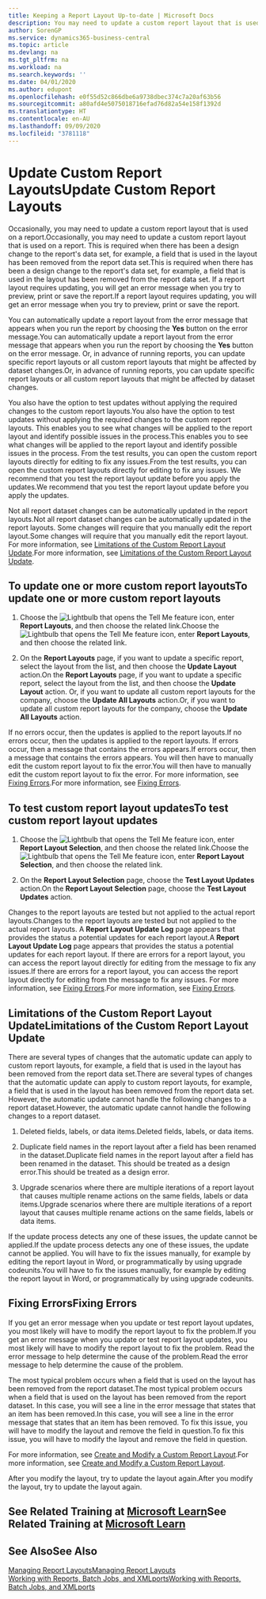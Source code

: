 ```yaml
---
title: Keeping a Report Layout Up-to-date | Microsoft Docs
description: You may need to update a custom report layout that is used on a report. This is required when there has been a design change to the report's data set, for example, a field that is used in the layout has been removed from the report data set.
author: SorenGP
ms.service: dynamics365-business-central
ms.topic: article
ms.devlang: na
ms.tgt_pltfrm: na
ms.workload: na
ms.search.keywords: ''
ms.date: 04/01/2020
ms.author: edupont
ms.openlocfilehash: e0f55d52c866dbe6a9738dbec374c7a20af63b56
ms.sourcegitcommit: a80afd4e5075018716efad76d82a54e158f1392d
ms.translationtype: HT
ms.contentlocale: en-AU
ms.lasthandoff: 09/09/2020
ms.locfileid: "3781118"
---
```

# <a name="update-custom-report-layouts"></a><span data-ttu-id="6d679-104">Update Custom Report Layouts</span><span class="sxs-lookup"><span data-stu-id="6d679-104">Update Custom Report Layouts</span></span>
<span data-ttu-id="6d679-105">Occasionally, you may need to update a custom report layout that is used on a report.</span><span class="sxs-lookup"><span data-stu-id="6d679-105">Occasionally, you may need to update a custom report layout that is used on a report.</span></span> <span data-ttu-id="6d679-106">This is required when there has been a design change to the report's data set, for example, a field that is used in the layout has been removed from the report data set.</span><span class="sxs-lookup"><span data-stu-id="6d679-106">This is required when there has been a design change to the report's data set, for example, a field that is used in the layout has been removed from the report data set.</span></span> <span data-ttu-id="6d679-107">If a report layout requires updating, you will get an error message when you try to preview, print or save the report.</span><span class="sxs-lookup"><span data-stu-id="6d679-107">If a report layout requires updating, you will get an error message when you try to preview, print or save the report.</span></span>  

<span data-ttu-id="6d679-108">You can automatically update a report layout from the error message that appears when you run the report by choosing the **Yes** button on the error message.</span><span class="sxs-lookup"><span data-stu-id="6d679-108">You can automatically update a report layout from the error message that appears when you run the report by choosing the **Yes** button on the error message.</span></span> <span data-ttu-id="6d679-109">Or, in advance of running reports, you can update specific report layouts or all custom report layouts that might be affected by dataset changes.</span><span class="sxs-lookup"><span data-stu-id="6d679-109">Or, in advance of running reports, you can update specific report layouts or all custom report layouts that might be affected by dataset changes.</span></span>  

<span data-ttu-id="6d679-110">You also have the option to test updates without applying the required changes to the custom report layouts.</span><span class="sxs-lookup"><span data-stu-id="6d679-110">You also have the option to test updates without applying the required changes to the custom report layouts.</span></span> <span data-ttu-id="6d679-111">This enables you to see what changes will be applied to the report layout and identify possible issues in the process.</span><span class="sxs-lookup"><span data-stu-id="6d679-111">This enables you to see what changes will be applied to the report layout and identify possible issues in the process.</span></span> <span data-ttu-id="6d679-112">From the test results, you can open the custom report layouts directly for editing to fix any issues.</span><span class="sxs-lookup"><span data-stu-id="6d679-112">From the test results, you can open the custom report layouts directly for editing to fix any issues.</span></span> <span data-ttu-id="6d679-113">We recommend that you test the report layout update before you apply the updates.</span><span class="sxs-lookup"><span data-stu-id="6d679-113">We recommend that you test the report layout update before you apply the updates.</span></span>  

<span data-ttu-id="6d679-114">Not all report dataset changes can be automatically updated in the report layouts.</span><span class="sxs-lookup"><span data-stu-id="6d679-114">Not all report dataset changes can be automatically updated in the report layouts.</span></span> <span data-ttu-id="6d679-115">Some changes will require that you manually edit the report layout.</span><span class="sxs-lookup"><span data-stu-id="6d679-115">Some changes will require that you manually edit the report layout.</span></span> <span data-ttu-id="6d679-116">For more information, see [Limitations of the Custom Report Layout Update](ui-update-report-layouts.md#UpdateLimitations).</span><span class="sxs-lookup"><span data-stu-id="6d679-116">For more information, see [Limitations of the Custom Report Layout Update](ui-update-report-layouts.md#UpdateLimitations).</span></span>  

## <a name="to-update-one-or-more-custom-report-layouts"></a><span data-ttu-id="6d679-117">To update one or more custom report layouts</span><span class="sxs-lookup"><span data-stu-id="6d679-117">To update one or more custom report layouts</span></span>  

1.  <span data-ttu-id="6d679-118">Choose the ![Lightbulb that opens the Tell Me feature](media/ui-search/search_small.png "Tell me what you want to do") icon, enter **Report Layouts**, and then choose the related link.</span><span class="sxs-lookup"><span data-stu-id="6d679-118">Choose the ![Lightbulb that opens the Tell Me feature](media/ui-search/search_small.png "Tell me what you want to do") icon, enter **Report Layouts**, and then choose the related link.</span></span>  

2.  <span data-ttu-id="6d679-119">On the **Report Layouts** page, if you want to update a specific report, select the layout from the list, and then choose the **Update Layout** action.</span><span class="sxs-lookup"><span data-stu-id="6d679-119">On the **Report Layouts** page, if you want to update a specific report, select the layout from the list, and then choose the **Update Layout** action.</span></span> <span data-ttu-id="6d679-120">Or, if you want to update all custom report layouts for the company, choose the **Update All Layouts** action.</span><span class="sxs-lookup"><span data-stu-id="6d679-120">Or, if you want to update all custom report layouts for the company, choose the **Update All Layouts** action.</span></span>  

<span data-ttu-id="6d679-121">If no errors occur, then the updates is applied to the report layouts.</span><span class="sxs-lookup"><span data-stu-id="6d679-121">If no errors occur, then the updates is applied to the report layouts.</span></span> <span data-ttu-id="6d679-122">If errors occur, then a message that contains the errors appears.</span><span class="sxs-lookup"><span data-stu-id="6d679-122">If errors occur, then a message that contains the errors appears.</span></span> <span data-ttu-id="6d679-123">You will then have to manually edit the custom report layout to fix the error.</span><span class="sxs-lookup"><span data-stu-id="6d679-123">You will then have to manually edit the custom report layout to fix the error.</span></span> <span data-ttu-id="6d679-124">For more information, see [Fixing Errors](ui-update-report-layouts.md#FixErrors).</span><span class="sxs-lookup"><span data-stu-id="6d679-124">For more information, see [Fixing Errors](ui-update-report-layouts.md#FixErrors).</span></span>  

## <a name="to-test-custom-report-layout-updates"></a><span data-ttu-id="6d679-125">To test custom report layout updates</span><span class="sxs-lookup"><span data-stu-id="6d679-125">To test custom report layout updates</span></span>  

1.  <span data-ttu-id="6d679-126">Choose the ![Lightbulb that opens the Tell Me feature](media/ui-search/search_small.png "Tell me what you want to do") icon, enter **Report Layout Selection**, and then choose the related link.</span><span class="sxs-lookup"><span data-stu-id="6d679-126">Choose the ![Lightbulb that opens the Tell Me feature](media/ui-search/search_small.png "Tell me what you want to do") icon, enter **Report Layout Selection**, and then choose the related link.</span></span>  

2.  <span data-ttu-id="6d679-127">On the **Report Layout Selection** page, choose the **Test Layout Updates** action.</span><span class="sxs-lookup"><span data-stu-id="6d679-127">On the **Report Layout Selection** page, choose the **Test Layout Updates** action.</span></span>  

 <span data-ttu-id="6d679-128">Changes to the report layouts are tested but not applied to the actual report layouts.</span><span class="sxs-lookup"><span data-stu-id="6d679-128">Changes to the report layouts are tested but not applied to the actual report layouts.</span></span> <span data-ttu-id="6d679-129">A **Report Layout Update Log** page appears that provides the status a potential updates for each report layout.</span><span class="sxs-lookup"><span data-stu-id="6d679-129">A **Report Layout Update Log** page appears that provides the status a potential updates for each report layout.</span></span> <span data-ttu-id="6d679-130">If there are errors for a report layout, you can access the report layout directly for editing from the message to fix any issues.</span><span class="sxs-lookup"><span data-stu-id="6d679-130">If there are errors for a report layout, you can access the report layout directly for editing from the message to fix any issues.</span></span> <span data-ttu-id="6d679-131">For more information, see [Fixing Errors](ui-update-report-layouts.md#FixErrors).</span><span class="sxs-lookup"><span data-stu-id="6d679-131">For more information, see [Fixing Errors](ui-update-report-layouts.md#FixErrors).</span></span>  

##  <a name="limitations-of-the-custom-report-layout-update"></a><a name="UpdateLimitations"></a> <span data-ttu-id="6d679-132">Limitations of the Custom Report Layout Update</span><span class="sxs-lookup"><span data-stu-id="6d679-132">Limitations of the Custom Report Layout Update</span></span>  
 <span data-ttu-id="6d679-133">There are several types of changes that the automatic update can apply to custom report layouts, for example, a field that is used in the layout has been removed from the report data set.</span><span class="sxs-lookup"><span data-stu-id="6d679-133">There are several types of changes that the automatic update can apply to custom report layouts, for example, a field that is used in the layout has been removed from the report data set.</span></span> <span data-ttu-id="6d679-134">However, the automatic update cannot handle the following changes to a report dataset.</span><span class="sxs-lookup"><span data-stu-id="6d679-134">However, the automatic update cannot handle the following changes to a report dataset.</span></span>  

1.  <span data-ttu-id="6d679-135">Deleted fields, labels, or data items.</span><span class="sxs-lookup"><span data-stu-id="6d679-135">Deleted fields, labels, or data items.</span></span>  

2.  <span data-ttu-id="6d679-136">Duplicate field names in the report layout after a field has been renamed in the dataset.</span><span class="sxs-lookup"><span data-stu-id="6d679-136">Duplicate field names in the report layout after a field has been renamed in the dataset.</span></span> <span data-ttu-id="6d679-137">This should be treated as a design error.</span><span class="sxs-lookup"><span data-stu-id="6d679-137">This should be treated as a design error.</span></span>  

3.  <span data-ttu-id="6d679-138">Upgrade scenarios where there are multiple iterations of a report layout that causes multiple rename actions on the same fields, labels or data items.</span><span class="sxs-lookup"><span data-stu-id="6d679-138">Upgrade scenarios where there are multiple iterations of a report layout that causes multiple rename actions on the same fields, labels or data items.</span></span>  

 <span data-ttu-id="6d679-139">If the update process detects any one of these issues, the update cannot be applied.</span><span class="sxs-lookup"><span data-stu-id="6d679-139">If the update process detects any one of these issues, the update cannot be applied.</span></span> <span data-ttu-id="6d679-140">You will have to fix the issues manually, for example by editing the report layout in Word, or programmatically by using upgrade codeunits.</span><span class="sxs-lookup"><span data-stu-id="6d679-140">You will have to fix the issues manually, for example by editing the report layout in Word, or programmatically by using upgrade codeunits.</span></span>  

##  <a name="fixing-errors"></a><a name="FixErrors"></a> <span data-ttu-id="6d679-141">Fixing Errors</span><span class="sxs-lookup"><span data-stu-id="6d679-141">Fixing Errors</span></span>  
 <span data-ttu-id="6d679-142">If you get an error message when you update or test report layout updates, you most likely will have to modify the report layout to fix the problem.</span><span class="sxs-lookup"><span data-stu-id="6d679-142">If you get an error message when you update or test report layout updates, you most likely will have to modify the report layout to fix the problem.</span></span> <span data-ttu-id="6d679-143">Read the error message to help determine the cause of the problem.</span><span class="sxs-lookup"><span data-stu-id="6d679-143">Read the error message to help determine the cause of the problem.</span></span>  

 <span data-ttu-id="6d679-144">The most typical problem occurs when a field that is used on the layout has been removed from the report dataset.</span><span class="sxs-lookup"><span data-stu-id="6d679-144">The most typical problem occurs when a field that is used on the layout has been removed from the report dataset.</span></span> <span data-ttu-id="6d679-145">In this case, you will see a line in the error message that states that an item has been removed.</span><span class="sxs-lookup"><span data-stu-id="6d679-145">In this case, you will see a line in the error message that states that an item has been removed.</span></span> <span data-ttu-id="6d679-146">To fix this issue, you will have to modify the layout and remove the field in question.</span><span class="sxs-lookup"><span data-stu-id="6d679-146">To fix this issue, you will have to modify the layout and remove the field in question.</span></span>  

 <span data-ttu-id="6d679-147">For more information, see [Create and Modify a Custom Report Layout](ui-how-create-custom-report-layout.md#ModifyCustomLayout).</span><span class="sxs-lookup"><span data-stu-id="6d679-147">For more information, see [Create and Modify a Custom Report Layout](ui-how-create-custom-report-layout.md#ModifyCustomLayout).</span></span>  

<span data-ttu-id="6d679-148">After you modify the layout, try to update the layout again.</span><span class="sxs-lookup"><span data-stu-id="6d679-148">After you modify the layout, try to update the layout again.</span></span>  

## <a name="see-related-training-at-microsoft-learn"></a><span data-ttu-id="6d679-149">See Related Training at [Microsoft Learn](/learn/modules/change-documents-dynamics-365-business-central/index)</span><span class="sxs-lookup"><span data-stu-id="6d679-149">See Related Training at [Microsoft Learn](/learn/modules/change-documents-dynamics-365-business-central/index)</span></span>

## <a name="see-also"></a><span data-ttu-id="6d679-150">See Also</span><span class="sxs-lookup"><span data-stu-id="6d679-150">See Also</span></span>  
 [<span data-ttu-id="6d679-151">Managing Report Layouts</span><span class="sxs-lookup"><span data-stu-id="6d679-151">Managing Report Layouts</span></span>](ui-manage-report-layouts.md)  
 [<span data-ttu-id="6d679-152">Working with Reports, Batch Jobs, and XMLports</span><span class="sxs-lookup"><span data-stu-id="6d679-152">Working with Reports, Batch Jobs, and XMLports</span></span>](ui-work-report.md)  
